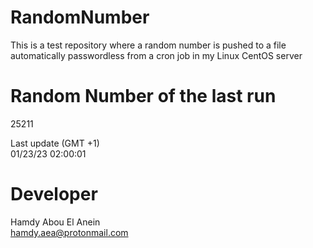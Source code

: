 # RandomNumber    
This is a test repository where a random number is pushed to a file automatically passwordless from a cron job in my Linux CentOS server    
# Random Number of the last run   
25211
      
Last update (GMT +1)    
01/23/23 02:00:01
# Developer    
Hamdy Abou El Anein   
hamdy.aea@protonmail.com
